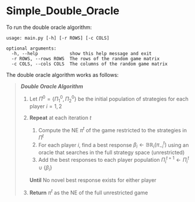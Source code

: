 # Simple_Double_Oracle

To run the double oracle algorithm:

```
usage: main.py [-h] [-r ROWS] [-c COLS]

optional arguments:
  -h, --help            show this help message and exit
  -r ROWS, --rows ROWS  The rows of the random game matrix
  -c COLS, --cols COLS  The columns of the random game matrix
```

The double oracle algorithm works as follows:

>***Double Oracle Algorithm***
>1. Let $\Pi^0 = \{\Pi^0_1, \Pi^0_2\}$ be the initial population of strategies for each player $i=1,2$
>2. **Repeat** at each iteration $t$
>    1. Compute the NE $\pi^t$ of the game restricted to the strategies in $\Pi^t$
>    2. For each player $i$, find a best response $\beta_i \leftarrow \mathbb{BR}_ i(\pi^t_{-i})$ using an oracle that searches in the full strategy space (unrestricted)
>    3. Add the best responses to each player population $\Pi^{t+1}_i \leftarrow \Pi^t_i \cup \{\beta_i\}$
>
>    **Until** No novel best response exists for either player
>3. **Return** $\pi^t$ as the NE of the full unrestricted game